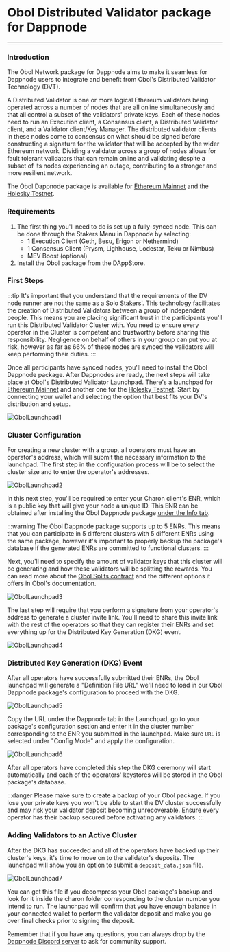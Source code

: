 # Obol Distributed Validator package for Dappnode

---

### **Introduction**
The Obol Network package for Dappnode aims to make it seamless for Dappnode users to integrate and benefit from Obol's Distributed Validator Technology (DVT).

A Distributed Validator is one or more logical Ethereum validators being operated across a number of nodes that are all online simultaneously and that all control a subset of the validators' private keys. Each of these nodes need to run an Execution client, a Consensus client, a Distributed Validator client, and a Validator client/Key Manager.
The distributed validator clients in these nodes come to consensus on what should be signed before constructing a signature for the validator that will be accepted by the wider Ethereum network. Dividing a validator across a group of nodes allows for fault tolerant validators that can remain online and validating despite a subset of its nodes experiencing an outage, contributing to a stronger and more resilient network.

The Obol Dappnode package is available for [Ethereum Mainnet](http://dappnode.local/installer/dnp/obol.dnp.dappnode.eth) and the [Holesky Testnet](http://dappnode.local/installer/dnp/holesky-obol.dnp.dappnode.eth).

### **Requirements**

1. The first thing you'll need to do is set up a fully-synced node. This can be done through the Stakers Menu in Dappnode by selecting:
    - 1 Execution Client (Geth, Besu, Erigon or Nethermind)
    - 1 Consensus Client (Prysm, Lighhouse, Lodestar, Teku or Nimbus)
    - MEV Boost (optional)
2. Install the Obol package from the DAppStore.

### **First Steps**

:::tip It's important that you understand that the requirements of the DV node runner are not the same as a Solo Stakers'. This technology facilitates the creation of Distributed Validators between a group of independent people. This means you are placing significant trust in the participants you'll run this Distributed Validator Cluster with.
You need to ensure every operator in the Cluster is competent and trustworthy before sharing this responsibility. Negligence on behalf of others in your group can put you at risk, however as far as 66% of these nodes are synced the validators will keep performing their duties.
:::

Once all participants have synced nodes, you'll need to install the Obol Dappnode package. After Dappnodes are ready, the next steps will take place at  Obol's Distributed Validator Launchpad. There's a launchpad for [Ethereum Mainnet](https://launchpad.obol.org/) and another one for the [Holesky Testnet](https://holesky.launchpad.obol.org/). Start by connecting your wallet and selecting the option that best fits your DV's distribution and setup.

![ObolLaunchpad1](/img/obol-launchpad1.png)

### **Cluster Configuration**
For creating a new cluster with a group, all operators must have an operator's address, which will submit the necessary information to the launchpad. The first step in the configuration process will be to select the cluster size and to enter the operator's addresses.

![ObolLaunchpad2](/img/obol-launchpad2.png)

In this next step, you'll be required to enter your Charon client's ENR, which is a public key that will give your node a unique ID. This ENR can be obtained after installing the Obol Dappnode package [under the Info tab](http://dappnode.local/packages/my/holesky-obol.dnp.dappnode.eth/info).

:::warning
The Obol Dappnode package supports up to 5 ENRs. This means that you can participate in 5 different clusters with 5 different ENRs using the same package, however it's important to properly backup the package's database if the generated ENRs are committed to functional clusters.
:::

Next, you'll need to specify the amount of validator keys that this cluster will be generating and how these validators will be splitting the rewards. You can read more about the [Obol Splits contract](https://docs.obol.org/docs/sc/introducing-obol-splits) and the different options it offers in Obol's documentation.

![ObolLaunchpad3](/img/obol-launchpad3.png)

The last step will require that you perform a signature from your operator's address to generate a cluster invite link. You'll need to share this invite link with the rest of the operators so that they can register their ENRs and set everything up for the Distributed Key Generation (DKG) event.

![ObolLaunchpad4](/img/obol-launchpad4.png)

### **Distributed Key Generation (DKG) Event**
After all operators have successfully submitted their ENRs, the Obol launchpad will generate a "Definition File URL" we'll need to load in our Obol Dappnode package's configuration to proceed with the DKG.

![ObolLaunchpad5](/img/obol-launchpad5.png)

Copy the URL under the Dappnode tab in the Launchpad, go to your package's configuration section and enter it in the cluster number corresponding to the ENR you submitted in the launchpad. Make sure `URL` is selected under "Config Mode" and apply the configuration.

![ObolLaunchpad6](/img/obol-launchpad6.png)

After all operators have completed this step the DKG ceremony will start automatically and each of the operators' keystores will be stored in the Obol package's database.

:::danger
Please make sure to create a backup of your Obol package. If you lose your private keys you won't be able to start the DV cluster successfully and may risk your validator deposit becoming unrecoverable. Ensure every operator has their backup secured before activating any validators.
:::

### Adding Validators to an Active Cluster
After the DKG has succeeded and all of the operators have backed up their cluster's keys, it's time to move on to the validator's deposits. The launchpad will show you an option to submit a `deposit_data.json` file.

![ObolLaunchpad7](/img/obol-launchpad7.png)

You can get this file if you decompress your Obol package's backup and look for it inside the charon folder corresponding to the cluster number you intend to run. The launchpad will confirm that you have enough balance in your connected wallet to perform the validator deposit and make you go over final checks prior to signing the deposit.

Remember that if you have any questions, you can always drop by the [Dappnode Discord server](https://discord.gg/dappnode) to ask for community support.
